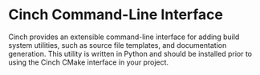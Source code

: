 <!-- CINCHDOC DOCUMENT(User Guide) CHAPTER(CLI) -->

# Cinch Command-Line Interface

Cinch provides an extensible command-line interface for adding
build system utilities, such as source file templates, and documentation
generation.  This utility is written in Python and should be installed
prior to using the Cinch CMake interface in your project.
